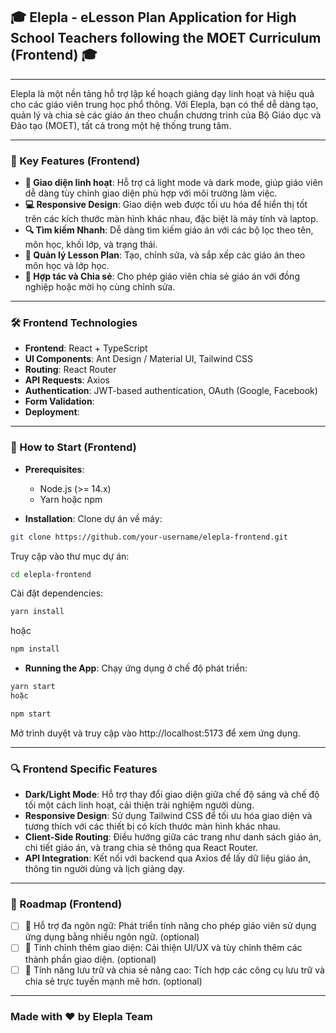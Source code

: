 ## 🎓 Elepla - eLesson Plan Application for High School Teachers following the MOET Curriculum (Frontend) 🎓 

---

Elepla là một nền tảng hỗ trợ lập kế hoạch giảng dạy linh hoạt và hiệu quả cho các giáo viên trung học phổ thông. Với Elepla, bạn có thể dễ dàng tạo, quản lý và chia sẻ các giáo án theo chuẩn chương trình của Bộ Giáo dục và Đào tạo (MOET), tất cả trong một hệ thống trung tâm.

---

### 🚀 Key Features (Frontend)

- **🎨 Giao diện linh hoạt**: Hỗ trợ cả light mode và dark mode, giúp giáo viên dễ dàng tùy chỉnh giao diện phù hợp với môi trường làm việc.
- **💻 Responsive Design**: Giao diện web được tối ưu hóa để hiển thị tốt trên các kích thước màn hình khác nhau, đặc biệt là máy tính và laptop.
- **🔍 Tìm kiếm Nhanh**: Dễ dàng tìm kiếm giáo án với các bộ lọc theo tên, môn học, khối lớp, và trạng thái.
- **📄 Quản lý Lesson Plan**: Tạo, chỉnh sửa, và sắp xếp các giáo án theo môn học và lớp học.
- **👥 Hợp tác và Chia sẻ**: Cho phép giáo viên chia sẻ giáo án với đồng nghiệp hoặc mời họ cùng chỉnh sửa.

---

### 🛠️ Frontend Technologies

- **Frontend**: React + TypeScript
- **UI Components**: Ant Design / Material UI, Tailwind CSS
- **Routing**: React Router
- **API Requests**: Axios
- **Authentication**: JWT-based authentication, OAuth (Google, Facebook)
- **Form Validation**: 
- **Deployment**:

---

### 📖 How to Start (Frontend)

- **Prerequisites**:
  - Node.js (>= 14.x)
  - Yarn hoặc npm

- **Installation**:
Clone dự án về máy:
```sh
git clone https://github.com/your-username/elepla-frontend.git
```
Truy cập vào thư mục dự án: 
```sh
cd elepla-frontend
```
Cài đặt dependencies: 
```sh
yarn install
```
 hoặc 
```sh 
npm install
```

- **Running the App**:
Chạy ứng dụng ở chế độ phát triển:
```sh
yarn start
hoặc
```
```sh
npm start
```
Mở trình duyệt và truy cập vào http://localhost:5173 để xem ứng dụng.

---

### 🔍 Frontend Specific Features

- **Dark/Light Mode**: Hỗ trợ thay đổi giao diện giữa chế độ sáng và chế độ tối một cách linh hoạt, cải thiện trải nghiệm người dùng.
- **Responsive Design**: Sử dụng Tailwind CSS để tối ưu hóa giao diện và tương thích với các thiết bị có kích thước màn hình khác nhau.
- **Client-Side Routing**: Điều hướng giữa các trang như danh sách giáo án, chi tiết giáo án, và trang chia sẻ thông qua React Router.
- **API Integration**: Kết nối với backend qua Axios để lấy dữ liệu giáo án, thông tin người dùng và lịch giảng dạy.

---

### 🎯 Roadmap (Frontend)

- [ ] 🌟 Hỗ trợ đa ngôn ngữ: Phát triển tính năng cho phép giáo viên sử dụng ứng dụng bằng nhiều ngôn ngữ. (optional)
- [ ] 🎨 Tinh chỉnh thêm giao diện: Cải thiện UI/UX và tùy chỉnh thêm các thành phần giao diện. (optional)
- [ ] 📄 Tính năng lưu trữ và chia sẻ nâng cao: Tích hợp các công cụ lưu trữ và chia sẻ trực tuyến mạnh mẽ hơn. (optional)

---

### Made with ❤️ by Elepla Team

